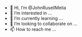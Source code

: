 - 👋 Hi, I’m @JohnRusellMelia
- 👀 I’m interested in ...
- 🌱 I’m currently learning ...
- 💞️ I’m looking to collaborate on ...
- 📫 How to reach me ...

<!---
JohnRusellMelia/JohnRusellMelia is a ✨ special ✨ repository because its `README.md` (this file) appears on your GitHub profile.
You can click the Preview link to take a look at your changes.
--->
